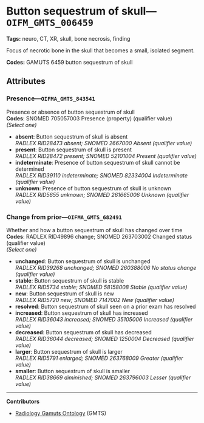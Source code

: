 # Button sequestrum of skull—`OIFM_GMTS_006459`

**Tags:** neuro, CT, XR, skull, bone necrosis, finding

Focus of necrotic bone in the skull that becomes a small, isolated segment.

**Codes:** GAMUTS 6459 button sequestrum of skull

## Attributes

### Presence—`OIFMA_GMTS_843541`

Presence or absence of button sequestrum of skull  
**Codes**: SNOMED 705057003 Presence (property) (qualifier value)  
*(Select one)*

- **absent**: Button sequestrum of skull is absent  
_RADLEX RID28473 absent; SNOMED 2667000 Absent (qualifier value)_
- **present**: Button sequestrum of skull is present  
_RADLEX RID28472 present; SNOMED 52101004 Present (qualifier value)_
- **indeterminate**: Presence of button sequestrum of skull cannot be determined  
_RADLEX RID39110 indeterminate; SNOMED 82334004 Indeterminate (qualifier value)_
- **unknown**: Presence of button sequestrum of skull is unknown  
_RADLEX RID5655 unknown; SNOMED 261665006 Unknown (qualifier value)_

### Change from prior—`OIFMA_GMTS_682491`

Whether and how a button sequestrum of skull has changed over time  
**Codes**: RADLEX RID49896 change; SNOMED 263703002 Changed status (qualifier value)  
*(Select one)*

- **unchanged**: Button sequestrum of skull is unchanged  
_RADLEX RID39268 unchanged; SNOMED 260388006 No status change (qualifier value)_
- **stable**: Button sequestrum of skull is stable  
_RADLEX RID5734 stable; SNOMED 58158008 Stable (qualifier value)_
- **new**: Button sequestrum of skull is new  
_RADLEX RID5720 new; SNOMED 7147002 New (qualifier value)_
- **resolved**: Button sequestrum of skull seen on a prior exam has resolved  
- **increased**: Button sequestrum of skull has increased  
_RADLEX RID36043 increased; SNOMED 35105006 Increased (qualifier value)_
- **decreased**: Button sequestrum of skull has decreased  
_RADLEX RID36044 decreased; SNOMED 1250004 Decreased (qualifier value)_
- **larger**: Button sequestrum of skull is larger  
_RADLEX RID5791 enlarged; SNOMED 263768009 Greater (qualifier value)_
- **smaller**: Button sequestrum of skull is smaller  
_RADLEX RID38669 diminished; SNOMED 263796003 Lesser (qualifier value)_

---

**Contributors**

- [Radiology Gamuts Ontology](https://gamuts.net/) (GMTS)